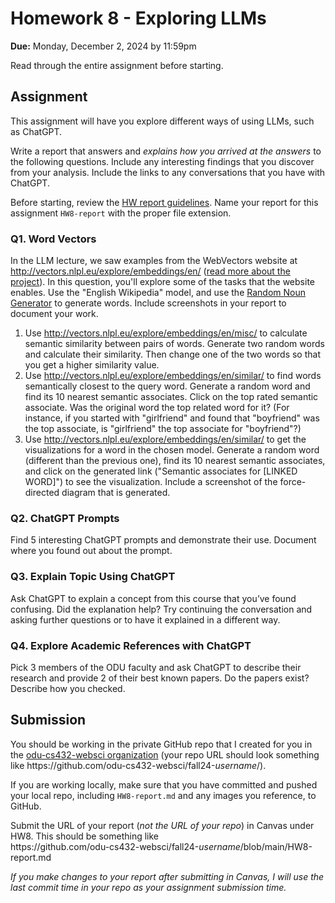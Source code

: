 # Homework 8 - Exploring LLMs
**Due:** Monday, December 2, 2024 by 11:59pm

Read through the entire assignment before starting.  

## Assignment

This assignment will have you explore different ways of using LLMs, such as ChatGPT.  

Write a report that answers and *explains how you arrived at the answers* to the following questions.  Include any interesting findings that you discover from your analysis.  Include the links to any conversations that you have with ChatGPT.
 
Before starting, review the [HW report guidelines](getting-started/reports.md).  Name your report for this assignment `HW8-report` with the proper file extension. 

### Q1. Word Vectors

In the LLM lecture, we saw examples from the WebVectors website at <http://vectors.nlpl.eu/explore/embeddings/en/> ([read more about the project](http://vectors.nlpl.eu/explore/embeddings/en/about/)). In this question, you'll explore some of the tasks that the website enables. Use the "English Wikipedia" model, and use the [Random Noun Generator](https://randomwordgenerator.com/noun.php) to generate words.  Include screenshots in your report to document your work.

1. Use <http://vectors.nlpl.eu/explore/embeddings/en/misc/> to calculate semantic similarity between pairs of words.  Generate two random words and calculate their similarity.  Then change one of the two words so that you get a higher similarity value.
2. Use <http://vectors.nlpl.eu/explore/embeddings/en/similar/> to find words semantically closest to the query word. Generate a random word and find its 10 nearest semantic associates.  Click on the top rated semantic associate. Was the original word the top related word for it?  (For instance, if you started with "girlfriend" and found that "boyfriend" was the top associate, is "girlfriend" the top associate for "boyfriend"?)
3. Use <http://vectors.nlpl.eu/explore/embeddings/en/similar/> to get the visualizations for a word in the chosen model.  Generate a random word (different than the previous one), find its 10 nearest semantic associates, and click on the generated link ("Semantic associates for [LINKED WORD]") to see the visualization.  Include a screenshot of the force-directed diagram that is generated.

### Q2. ChatGPT Prompts

Find 5 interesting ChatGPT prompts and demonstrate their use. Document where you found out about the prompt.

### Q3. Explain Topic Using ChatGPT

Ask ChatGPT to explain a concept from this course that you’ve found confusing. Did the explanation help? Try continuing the conversation and asking further questions or to have it explained in a different way. 

### Q4. Explore Academic References with ChatGPT

Pick 3 members of the ODU faculty and ask ChatGPT to describe their research and provide 2 of their best known papers. Do the papers exist? Describe how you checked. 

## Submission

You should be working in the private GitHub repo that I created for you in the [odu-cs432-websci organization](https://github.com/odu-cs432-websci/) (your repo URL should look something like https<nolink>://github.com/odu-cs432-websci/fall24-*username*/). 

If you are working locally, make sure that you have committed and pushed your local repo, including `HW8-report.md` and any images you reference, to GitHub. 

Submit the URL of your report (*not the URL of your repo*) in Canvas under HW8. This should be something like  
https<nolink>://github.com/odu-cs432-websci/fall24-*username*/blob/main/HW8-report.md

*If you make changes to your report after submitting in Canvas, I will use the last commit time in your repo as your assignment submission time.*
